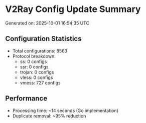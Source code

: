 # V2Ray Config Update Summary
Generated on: 2025-10-01 16:54:35 UTC

## Configuration Statistics
- Total configurations: 8563
- Protocol breakdown:
  - ss: 0 configs
  - ssr: 0 configs
  - trojan: 0 configs
  - vless: 0 configs
  - vmess: 727 configs

## Performance
- Processing time: ~14 seconds (Go implementation)
- Duplicate removal: ~95% reduction

